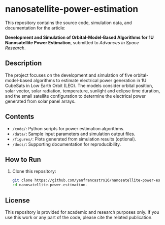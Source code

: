 # nanosatellite-power-estimation

This repository contains the source code, simulation data, and documentation for the article:

**Development and Simulation of Orbital‐Model‐Based Algorithms for 1U Nanosatellite Power Estimation**, submitted to *Advances in Space Research*.

## Description

The project focuses on the development and simulation of five orbital-model-based algorithms to estimate electrical power generation in 1U CubeSats in Low Earth Orbit (LEO). The models consider orbital position, solar vector, solar radiation, temperature, sunlight and eclipse time duration, and the small satellite configuration to determine the electrical power generated from solar panel arrays.

## Contents

- `/code/`: Python scripts for power estimation algorithms.
- `/data/`: Sample input parameters and simulation output files.
- `/figures/`: Plots generated from simulation results (optional).
- `/docs/`: Supporting documentation for reproducibility.

## How to Run

1. Clone this repository:
   ```bash
   git clone https://github.com/yanfrancastro16/nanosatellite-power-estimation-.git
   cd nanosatellite-power-estimation-

## License
This repository is provided for academic and research purposes only. If you use this work or any part of the code, please cite the related publication.
